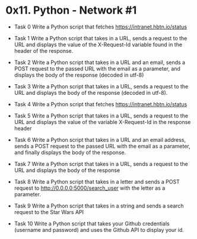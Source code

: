 # 0x11. Python - Network #1
- Task 0
Write a Python script that fetches https://intranet.hbtn.io/status

- Task 1
Write a Python script that takes in a URL, sends a request to the URL and displays the value of the X-Request-Id variable found in the header of the response.

- Task 2
Write a Python script that takes in a URL and an email, sends a POST request to the passed URL with the email as a parameter, and displays the body of the response (decoded in utf-8)

- Task 3
Write a Python script that takes in a URL, sends a request to the URL and displays the body of the response (decoded in utf-8).

- Task 4
Write a Python script that fetches https://intranet.hbtn.io/status

- Task 5
Write a Python script that takes in a URL, sends a request to the URL and displays the value of the variable X-Request-Id in the response header

- Task 6
Write a Python script that takes in a URL and an email address, sends a POST request to the passed URL with the email as a parameter, and finally displays the body of the response.

- Task 7
Write a Python script that takes in a URL, sends a request to the URL and displays the body of the response

- Task 8
Write a Python script that takes in a letter and sends a POST request to http://0.0.0.0:5000/search_user with the letter as a parameter.

- Task 9
Write a Python script that takes in a string and sends a search request to the Star Wars API

- Task 10
Write a Python script that takes your Github credentials (username and password) and uses the Github API to display your id.
